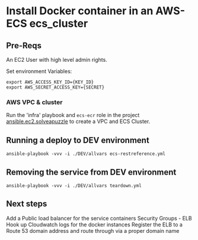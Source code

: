 # Install Docker container in an AWS-ECS ecs_cluster

## Pre-Reqs

An EC2 User with high level admin rights.

Set environment Variables:

```
export AWS_ACCESS_KEY_ID={KEY_ID}
export AWS_SECRET_ACCESS_KEY={SECRET}
```

### AWS VPC & cluster

Run the 'infra' playbook and `ecs-ecr` role in the project [ansible.ec2.solveapuzzle](https://github.com/npiper/ansible.ec2.solveapuzzle) to create a VPC and ECS Cluster.

## Running a deploy to DEV environment

```
ansible-playbook -vvv -i ./DEV/allvars ecs-restreference.yml
```

## Removing the service from DEV environment

```
ansible-playbook -vvv -i ./DEV/allvars teardown.yml
```

## Next steps

Add a Public load balancer for the service containers
Security Groups - ELB
Hook up Cloudwatch logs for the docker instances
Register the ELB to a Route 53 domain address and route through via a proper domain name
